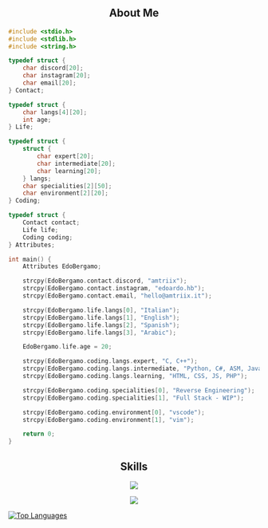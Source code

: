 <h2 align="center">About Me</h2>

```c
#include <stdio.h>
#include <stdlib.h>
#include <string.h>

typedef struct {
    char discord[20];
    char instagram[20];
    char email[20];
} Contact;

typedef struct {
    char langs[4][20];
    int age;
} Life;

typedef struct {
    struct {
        char expert[20];
        char intermediate[20];
        char learning[20];
    } langs;
    char specialities[2][50];
    char environment[2][20];
} Coding;

typedef struct {
    Contact contact;
    Life life;
    Coding coding;
} Attributes;

int main() {
    Attributes EdoBergamo;

    strcpy(EdoBergamo.contact.discord, "amtriix");
    strcpy(EdoBergamo.contact.instagram, "edoardo.hb");
    strcpy(EdoBergamo.contact.email, "hello@amtriix.it");

    strcpy(EdoBergamo.life.langs[0], "Italian");
    strcpy(EdoBergamo.life.langs[1], "English");
    strcpy(EdoBergamo.life.langs[2], "Spanish");
    strcpy(EdoBergamo.life.langs[3], "Arabic");

    EdoBergamo.life.age = 20;

    strcpy(EdoBergamo.coding.langs.expert, "C, C++");
    strcpy(EdoBergamo.coding.langs.intermediate, "Python, C#, ASM, Java");
    strcpy(EdoBergamo.coding.langs.learning, "HTML, CSS, JS, PHP");

    strcpy(EdoBergamo.coding.specialities[0], "Reverse Engineering");
    strcpy(EdoBergamo.coding.specialities[1], "Full Stack - WIP");

    strcpy(EdoBergamo.coding.environment[0], "vscode");
    strcpy(EdoBergamo.coding.environment[1], "vim");

    return 0;
}
```
<h2 align="center">Skills</h2>

<p align="center">
  <a href="https://skillicons.dev">
    <img src="https://skillicons.dev/icons?i=python,vim,vscode,c,cs,cpp,js,css,html" />
  </a>
</p>

<p href="https://discord.gg/sSwbs3cZBC" align="center">
  <img src="https://github-readme-stats.vercel.app/api?username=EdoBergamo&theme=tokyonight&show_icons=true" />
</p>

<a href="https://github.com/EdoBergamo" align="left">
    <img src="https://github-readme-stats.vercel.app/api/top-langs/?username=EdoBergamo&langs_count=10&title_color=0891b2&text_color=ffffff&icon_color=0891b2&bg_color=1c1917&hide_border=true&locale=en&custom_title=Top%20%Languages" alt="Top Languages" />
</a>
